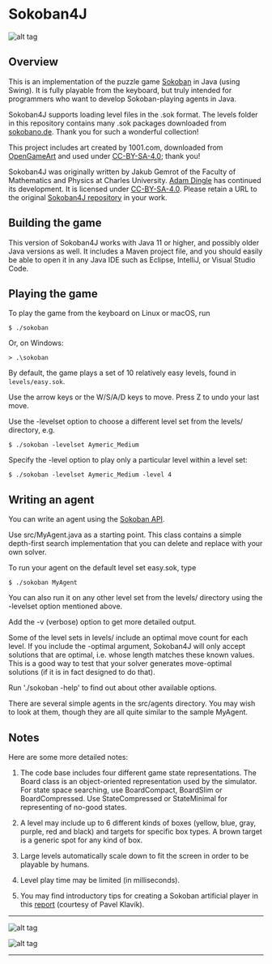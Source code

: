 # Sokoban4J

![alt tag](https://github.com/kefik/Sokoban4J/raw/master/Sokoban4J/screenshot.png)

## Overview

This is an implementation of the puzzle game [Sokoban](https://en.wikipedia.org/wiki/Sokoban) in Java (using Swing).  It is fully playable from the keyboard, but truly intended for programmers who want to develop Sokoban-playing agents in Java.

Sokoban4J supports loading level files in the .sok format.  The levels folder in this repository contains many .sok packages downloaded from [sokobano.de](http://sokobano.de/en/levels.php). Thank you for such a wonderful collection!

This project includes art created by 1001.com, downloaded from [OpenGameArt](http://opengameart.org/content/sokoban-pack) and used under [CC-BY-SA-4.0](https://creativecommons.org/licenses/by-sa/4.0/legalcode); thank you!

Sokoban4J was originally written by Jakub Gemrot of the Faculty of Mathematics and Physics at Charles University.  [Adam Dingle](https://ksvi.mff.cuni.cz/~dingle/) has continued its development.  It is licensed under [CC-BY-SA-4.0](https://creativecommons.org/licenses/by-sa/4.0/legalcode). Please retain a URL to the original [Sokoban4J repository](https://github.com/kefik/Sokoban4J) in your work.

## Building the game

This version of Sokoban4J works with Java 11 or higher, and possibly older Java versions as well.  It includes a Maven project file, and you should easily be able to open it in any Java IDE such as Eclipse, IntelliJ, or Visual Studio Code.

## Playing the game

To play the game from the keyboard on Linux or macOS, run

```
$ ./sokoban
```

Or, on Windows:

```
> .\sokoban
```
By default, the game plays a set of 10 relatively easy levels, found in `levels/easy.sok`. 

Use the arrow keys or the W/S/A/D keys to move.  Press Z to undo your last move.

Use the -levelset option to choose a different level set from the levels/ directory, e.g.

```
$ ./sokoban -levelset Aymeric_Medium
```
 
Specify the -level option to play only a particular level within a level set:

```
$ ./sokoban -levelset Aymeric_Medium -level 4
```

## Writing an agent

You can write an agent using the [Sokoban API](https://ksvi.mff.cuni.cz/~dingle/2020-1/ai_1/sokoban/sokoban_api.html).

Use src/MyAgent.java as a starting point.  This class contains a simple depth-first search implementation that you can delete and replace with your own solver.

To run your agent on the default level set easy.sok, type

```
$ ./sokoban MyAgent
```

You can also run it on any other level set from the levels/ directory using the -levelset option mentioned above.

Add the -v (verbose) option to get more detailed output.

Some of the level sets in levels/ include an optimal move count for each level.  If you include the -optimal argument, Sokoban4J will only accept solutions that are optimal, i.e. whose length matches these known values.  This is a good way to test that your solver generates move-optimal solutions (if it is in fact designed to do that).

Run './sokoban -help' to find out about other available options.

There are several simple agents in the src/agents directory.  You may wish to look at them, though they are all quite similar to the sample MyAgent.

## Notes

Here are some more detailed notes:

1. The code base includes four different game state representations.  The Board class is an object-oriented representation used by the simulator.  For state space searching, use BoardCompact, BoardSlim or BoardCompressed. Use StateCompressed or StateMinimal for representing of no-good states.

1. A level may include up to 6 different kinds of boxes (yellow, blue, gray, purple, red and black) and targets for specific box types. A brown target is a generic spot for any kind of box.

1. Large levels automatically scale down to fit the screen in order to be playable by humans.

1. Level play time may be limited (in milliseconds).

1. You may find introductory tips for creating a Sokoban artificial player in this [report](http://pavel.klavik.cz/projekty/solver/solver.pdf) (courtesy of Pavel Klavík).

------------------------------------------------------------

![alt tag](https://github.com/kefik/Sokoban4J/raw/master/Sokoban4J/screenshot2.png)

![alt tag](https://github.com/kefik/Sokoban4J/raw/master/Sokoban4J/screenshot3.png)

------------------------------------------------------------
